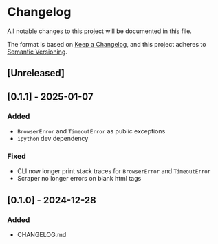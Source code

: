 # Changelog
All notable changes to this project will be documented in this file.

The format is based on [Keep a Changelog](https://keepachangelog.com/en/1.0.0/),
and this project adheres to [Semantic Versioning](https://semver.org/spec/v2.0.0.html).

## [Unreleased]

## [0.1.1] - 2025-01-07
### Added
- `BrowserError` and `TimeoutError` as public exceptions
- `ipython` dev dependency
### Fixed
- CLI now longer print stack traces for `BrowserError` and `TimeoutError`
- Scraper no longer errors on blank html tags

## [0.1.0] - 2024-12-28
### Added
- CHANGELOG.md